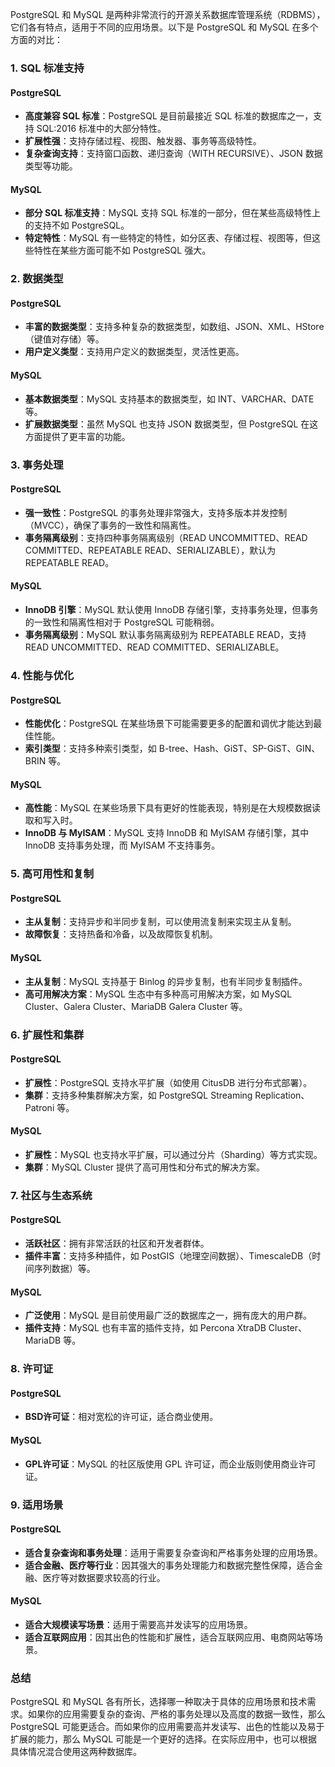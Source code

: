 PostgreSQL 和 MySQL 是两种非常流行的开源关系数据库管理系统（RDBMS），它们各有特点，适用于不同的应用场景。以下是 PostgreSQL 和 MySQL 在多个方面的对比：

### 1. SQL 标准支持

#### PostgreSQL
- **高度兼容 SQL 标准**：PostgreSQL 是目前最接近 SQL 标准的数据库之一，支持 SQL:2016 标准中的大部分特性。
- **扩展性强**：支持存储过程、视图、触发器、事务等高级特性。
- **复杂查询支持**：支持窗口函数、递归查询（WITH RECURSIVE）、JSON 数据类型等功能。

#### MySQL
- **部分 SQL 标准支持**：MySQL 支持 SQL 标准的一部分，但在某些高级特性上的支持不如 PostgreSQL。
- **特定特性**：MySQL 有一些特定的特性，如分区表、存储过程、视图等，但这些特性在某些方面可能不如 PostgreSQL 强大。

### 2. 数据类型

#### PostgreSQL
- **丰富的数据类型**：支持多种复杂的数据类型，如数组、JSON、XML、HStore（键值对存储）等。
- **用户定义类型**：支持用户定义的数据类型，灵活性更高。

#### MySQL
- **基本数据类型**：MySQL 支持基本的数据类型，如 INT、VARCHAR、DATE 等。
- **扩展数据类型**：虽然 MySQL 也支持 JSON 数据类型，但 PostgreSQL 在这方面提供了更丰富的功能。

### 3. 事务处理

#### PostgreSQL
- **强一致性**：PostgreSQL 的事务处理非常强大，支持多版本并发控制（MVCC），确保了事务的一致性和隔离性。
- **事务隔离级别**：支持四种事务隔离级别（READ UNCOMMITTED、READ COMMITTED、REPEATABLE READ、SERIALIZABLE），默认为 REPEATABLE READ。

#### MySQL
- **InnoDB 引擎**：MySQL 默认使用 InnoDB 存储引擎，支持事务处理，但事务的一致性和隔离性相对于 PostgreSQL 可能稍弱。
- **事务隔离级别**：MySQL 默认事务隔离级别为 REPEATABLE READ，支持 READ UNCOMMITTED、READ COMMITTED、SERIALIZABLE。

### 4. 性能与优化

#### PostgreSQL
- **性能优化**：PostgreSQL 在某些场景下可能需要更多的配置和调优才能达到最佳性能。
- **索引类型**：支持多种索引类型，如 B-tree、Hash、GiST、SP-GiST、GIN、BRIN 等。

#### MySQL
- **高性能**：MySQL 在某些场景下具有更好的性能表现，特别是在大规模数据读取和写入时。
- **InnoDB 与 MyISAM**：MySQL 支持 InnoDB 和 MyISAM 存储引擎，其中 InnoDB 支持事务处理，而 MyISAM 不支持事务。

### 5. 高可用性和复制

#### PostgreSQL
- **主从复制**：支持异步和半同步复制，可以使用流复制来实现主从复制。
- **故障恢复**：支持热备和冷备，以及故障恢复机制。

#### MySQL
- **主从复制**：MySQL 支持基于 Binlog 的异步复制，也有半同步复制插件。
- **高可用解决方案**：MySQL 生态中有多种高可用解决方案，如 MySQL Cluster、Galera Cluster、MariaDB Galera Cluster 等。

### 6. 扩展性和集群

#### PostgreSQL
- **扩展性**：PostgreSQL 支持水平扩展（如使用 CitusDB 进行分布式部署）。
- **集群**：支持多种集群解决方案，如 PostgreSQL Streaming Replication、Patroni 等。

#### MySQL
- **扩展性**：MySQL 也支持水平扩展，可以通过分片（Sharding）等方式实现。
- **集群**：MySQL Cluster 提供了高可用性和分布式的解决方案。

### 7. 社区与生态系统

#### PostgreSQL
- **活跃社区**：拥有非常活跃的社区和开发者群体。
- **插件丰富**：支持多种插件，如 PostGIS（地理空间数据）、TimescaleDB（时间序列数据）等。

#### MySQL
- **广泛使用**：MySQL 是目前使用最广泛的数据库之一，拥有庞大的用户群。
- **插件支持**：MySQL 也有丰富的插件支持，如 Percona XtraDB Cluster、MariaDB 等。

### 8. 许可证

#### PostgreSQL
- **BSD许可证**：相对宽松的许可证，适合商业使用。

#### MySQL
- **GPL许可证**：MySQL 的社区版使用 GPL 许可证，而企业版则使用商业许可证。

### 9. 适用场景

#### PostgreSQL
- **适合复杂查询和事务处理**：适用于需要复杂查询和严格事务处理的应用场景。
- **适合金融、医疗等行业**：因其强大的事务处理能力和数据完整性保障，适合金融、医疗等对数据要求较高的行业。

#### MySQL
- **适合大规模读写场景**：适用于需要高并发读写的应用场景。
- **适合互联网应用**：因其出色的性能和扩展性，适合互联网应用、电商网站等场景。

### 总结

PostgreSQL 和 MySQL 各有所长，选择哪一种取决于具体的应用场景和技术需求。如果你的应用需要复杂的查询、严格的事务处理以及高度的数据一致性，那么 PostgreSQL 可能更适合。而如果你的应用需要高并发读写、出色的性能以及易于扩展的能力，那么 MySQL 可能是一个更好的选择。在实际应用中，也可以根据具体情况混合使用这两种数据库。